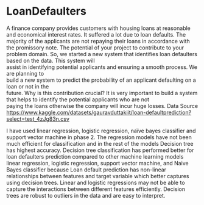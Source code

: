 # LoanDefaulters
A finance company provides customers with housing loans at reasonable and economical 
interest rates. It suffered a lot due to loan defaults. The majority of the applicants are not 
repaying their loans in accordance with the promissory note. 
The potential of your project to contribute to your problem domain. 
So, we started a new system that identifies loan defaulters based on the data. This system will  
assist in identifying potential applicants and ensuring a smooth process. We are planning to  
build a new system to predict the probability of an applicant defaulting on a loan or not in the  
future. 
Why is this contribution crucial? 
It is very important to build a system that helps to identify the potential applicants who are not  
paying the loans otherwise the company will incur huge losses. 
Data Source 
https://www.kaggle.com/datasets/gauravduttakiit/loan-defaultprediction?select=test_4zJg83n.csv

I have used linear regression, logistic regression, naïve bayes classifier and support vector machine in 
phase 2. The regression models have not been much efficient for classification and in the rest of the models 
Decision tree has highest accuracy. 
Decision tree classification has performed better for loan defaulters prediction compared to other machine 
learning models linear regression, logistic regression, support vector machine, and Naive Bayes classifier 
because Loan default prediction has non-linear relationships between features and target variable which 
better captures using decision trees. Linear and logistic regressions may not be able to capture the 
interactions between different features efficiently. Decision trees are robust to outliers in the data and are 
easy to interpret.  
